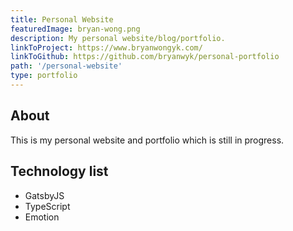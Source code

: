 ```yaml
---
title: Personal Website
featuredImage: bryan-wong.png
description: My personal website/blog/portfolio.
linkToProject: https://www.bryanwongyk.com/
linkToGithub: https://github.com/bryanwyk/personal-portfolio
path: '/personal-website'
type: portfolio
---
```


<h2>About</h2>
<p>
This is my personal website and portfolio which is still in progress.
</p>

<h2>Technology list</h2>
<ul>
<li>GatsbyJS</li>
<li>TypeScript</li>
<li>Emotion</li>
</ul>
